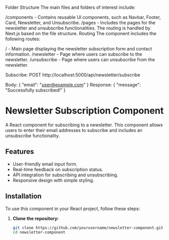 Folder Structure
The main files and folders of interest include:

/components - Contains reusable UI components, such as Navbar, Footer, Card, Newsletter, and Unsubscribe.
/pages - Includes the pages for the newsletter and unsubscribe functionalities. The routing is handled by Next.js based on the file structure.
Routing
The component includes the following routes:

/ - Main page displaying the newsletter subscription form and contact information.
/newsletter - Page where users can subscribe to the newsletter.
/unsubscribe - Page where users can unsubscribe from the newsletter.



Subscribe: POST http://localhost:5000/api/newsletter/subscribe

Body: { "email": "user@example.com" }
Response: { "message": "Successfully subscribed!" }



# Newsletter Subscription Component

A React component for subscribing to a newsletter. This component allows users to enter their email addresses to subscribe and includes an unsubscribe functionality.

## Features

- User-friendly email input form.
- Real-time feedback on subscription status.
- API integration for subscribing and unsubscribing.
- Responsive design with simple styling.

## Installation

To use this component in your React project, follow these steps:

1. **Clone the repository:**

   ```bash
   git clone https://github.com/yourusername/newsletter-component.git
   cd newsletter-component
